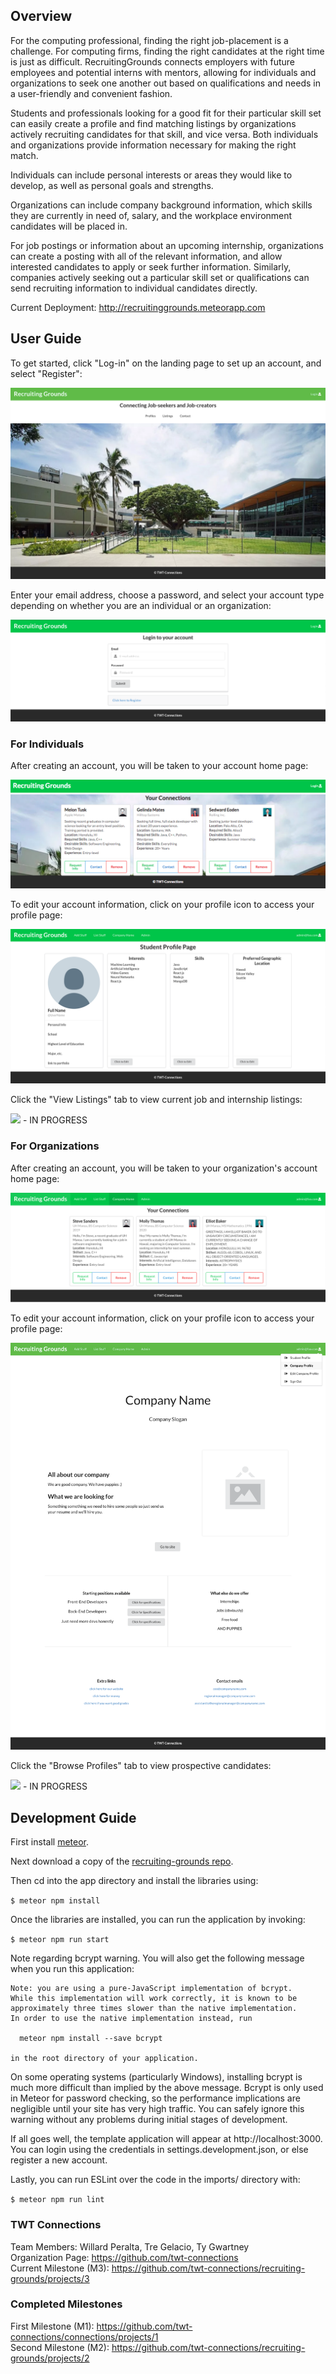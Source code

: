 ## Overview
For the computing professional, finding the right job-placement is a challenge. For computing firms, finding the right candidates at the right time is just as difficult. RecruitingGrounds connects employers with future employees and potential interns with mentors, allowing for individuals and organizations to seek one another out based on qualifications and needs in a user-friendly and convenient fashion.

Students and professionals looking for a good fit for their particular skill set can easily create a profile and find matching listings by organizations actively recruiting candidates for that skill, and vice versa. Both individuals and organizations provide information necessary for making the right match. 

Individuals can include personal interests or areas they would like to develop, as well as personal goals and strengths.

Organizations can include company background information, which skills they are currently in need of, salary, and the workplace environment candidates will be placed in.

For job postings or information about an upcoming internship, organizations can create a posting with all of the relevant information, and allow interested candidates to apply or seek further information. Similarly, companies actively seeking out a particular skill set or qualifications can send recruiting information to individual candidates directly.

Current Deployment: <a href="http://recruitinggrounds.meteorapp.com">http://recruitinggrounds.meteorapp.com</a>

## User Guide
To get started, click "Log-in" on the landing page to set up an account, and select "Register":

<a href="http://recruitinggrounds.meteorapp.com"><img src="/images/LandingPage.jpeg"/></a> 

Enter your email address, choose a password, and select your account type depending on whether you are an individual or an organization:

<a href="link"><img src="/images/SignInPage.jpeg"/></a>

### For Individuals
After creating an account, you will be taken to your account home page:

<a href="link"><img src="/images/StudentHomePageMockup.jpeg"/></a>

To edit your account information, click on your profile icon to access your profile page:

<a href="link"><img src="/images/StudentProfilePageMockup.jpeg"/></a>

Click the "View Listings" tab to view current job and internship listings:

<a href="link"><img src="ViewListingsMockup.png"/></a> - IN PROGRESS

### For Organizations
After creating an account, you will be taken to your organization's account home page:

<a href="link"><img src="/images/CompanyHomePageMockup.jpeg"/></a>

To edit your account information, click on your profile icon to access your profile page:

<a href="link"><img src="/images/CompanyProfilePageMockup.jpeg"/></a>

Click the "Browse Profiles" tab to view prospective candidates:

<a href="link"><img src="BrowseProfilesMockup.png"/></a> - IN PROGRESS

## Development Guide
First install <a href="https://www.meteor.com/install">meteor</a>.

Next download a copy of the <a href="https://github.com/twt-connections/recruiting-grounds">recruiting-grounds repo</a>.

Then cd into the app directory and install the libraries using:

`$ meteor npm install`

Once the libraries are installed, you can run the application by invoking:

`$ meteor npm run start`

Note regarding bcrypt warning. You will also get the following message when you run this application:

```
Note: you are using a pure-JavaScript implementation of bcrypt.
While this implementation will work correctly, it is known to be
approximately three times slower than the native implementation.
In order to use the native implementation instead, run

  meteor npm install --save bcrypt

in the root directory of your application.
```

On some operating systems (particularly Windows), installing bcrypt is much more difficult than implied by the above message. Bcrypt is only used in Meteor for password checking, so the performance implications are negligible until your site has very high traffic. You can safely ignore this warning without any problems during initial stages of development.

If all goes well, the template application will appear at http://localhost:3000. You can login using the credentials in settings.development.json, or else register a new account.

Lastly, you can run ESLint over the code in the imports/ directory with:

`$ meteor npm run lint`

### TWT Connections
Team Members: Willard Peralta, Tre Gelacio, Ty Gwartney
<br/>
Organization Page: <a href="https://github.com/twt-connections">https://github.com/twt-connections</a>
<br/>
Current Milestone (M3): <a href="https://github.com/twt-connections/recruiting-grounds/projects/3">https://github.com/twt-connections/recruiting-grounds/projects/3<a/>

### Completed Milestones
First Milestone (M1): <a href="https://github.com/twt-connections/connections/projects/1">https://github.com/twt-connections/connections/projects/1</a> 
<br />
Second Milestone (M2): <a href="https://github.com/twt-connections/recruiting-grounds/projects/2">https://github.com/twt-connections/recruiting-grounds/projects/2<a/>
